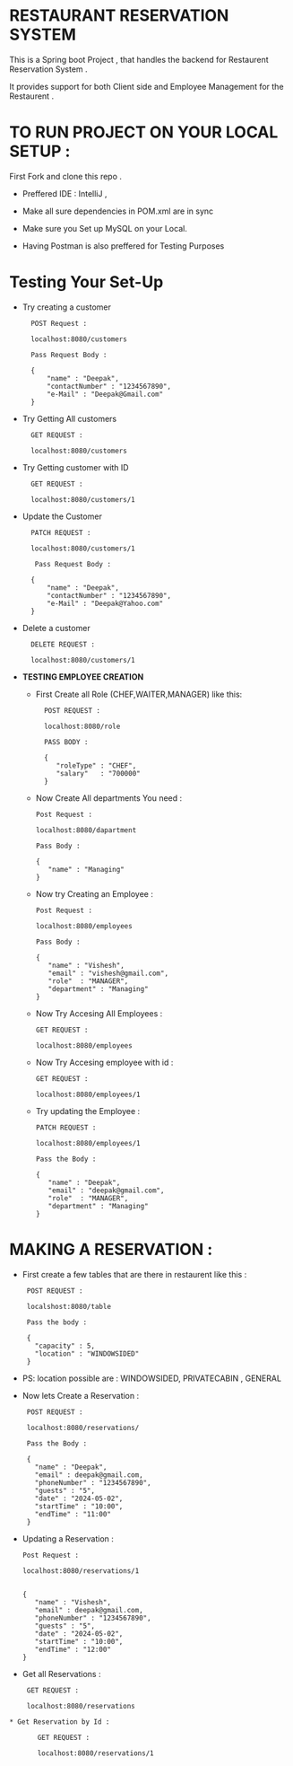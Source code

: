# **RESTAURANT RESERVATION SYSTEM**

This is a Spring boot Project , that handles the backend for Restaurent Reservation System .

It provides support for both Client side and Employee Management for the Restaurent .


# TO RUN PROJECT ON YOUR LOCAL SETUP :

First Fork and clone this repo . 

* Preffered IDE : IntelliJ , 

* Make all sure dependencies in POM.xml are in sync

* Make sure you Set up MySQL on your Local.

* Having Postman is also preffered for Testing Purposes

# Testing Your Set-Up 

  * Try creating a customer
    
          POST Request :

          localhost:8080/customers

          Pass Request Body :

          {
              "name" : "Deepak",
              "contactNumber" : "1234567890",
              "e-Mail" : "Deepak@Gmail.com"
          }

  * Try Getting All customers

          GET REQUEST :

          localhost:8080/customers

  * Try Getting customer with ID
   
          GET REQUEST :

          localhost:8080/customers/1

  * Update the Customer

          PATCH REQUEST :

          localhost:8080/customers/1

           Pass Request Body :

          {
              "name" : "Deepak",
              "contactNumber" : "1234567890",
              "e-Mail" : "Deepak@Yahoo.com"
          }

  * Delete a customer

          DELETE REQUEST :

          localhost:8080/customers/1


* **TESTING EMPLOYEE CREATION**

  * First Create all Role (CHEF,WAITER,MANAGER) like this:

          POST REQUEST :

          localhost:8080/role

          PASS BODY :

          {
             "roleType" : "CHEF",
             "salary"   : "700000"
          }


  * Now Create All departments You need :
 
        Post Request :

        localhost:8080/dapartment

        Pass Body :

        {
           "name" : "Managing"
        }

  * Now try Creating an Employee :
 
        Post Request :

        localhost:8080/employees

        Pass Body :

        {
           "name" : "Vishesh",
           "email" : "vishesh@gmail.com",
           "role"  : "MANAGER",
           "department" : "Managing"
        }


  * Now Try Accesing All Employees :
 
        GET REQUEST :

        localhost:8080/employees

  * Now Try Accesing employee with id :
 
        GET REQUEST :

        localhost:8080/employees/1

  * Try updating the Employee :
 
        PATCH REQUEST :

        localhost:8080/employees/1

        Pass the Body :

        {
           "name" : "Deepak",
           "email" : "deepak@gmail.com",
           "role"  : "MANAGER",
           "department" : "Managing"
        }


# MAKING A RESERVATION :

  * First create a few tables that are there in restaurent like this :

         POST REQUEST :

         localshost:8080/table

         Pass the body :

         {
           "capacity" : 5,
           "location" : "WINDOWSIDED"
         }

   * PS: location possible are : WINDOWSIDED, PRIVATECABIN , GENERAL

  * Now lets Create a Reservation :

         POST REQUEST :

         localhost:8080/reservations/

         Pass the Body :

         {
           "name" : "Deepak",
           "email" : deepak@gmail.com,
           "phoneNumber" : "1234567890",
           "guests" : "5",
           "date" : "2024-05-02",
           "startTime" : "10:00",
           "endTime" : "11:00"
         }

  * Updating a Reservation :

        Post Request :

        localhost:8080/reservations/1


        {
           "name" : "Vishesh",
           "email" : deepak@gmail.com,
           "phoneNumber" : "1234567890",
           "guests" : "5",
           "date" : "2024-05-02",
           "startTime" : "10:00",
           "endTime" : "12:00"
        }


   * Get all Reservations :

          GET REQUEST :

          localhost:8080/reservations


    * Get Reservation by Id :
 
           GET REQUEST :
 
           localhost:8080/reservations/1
